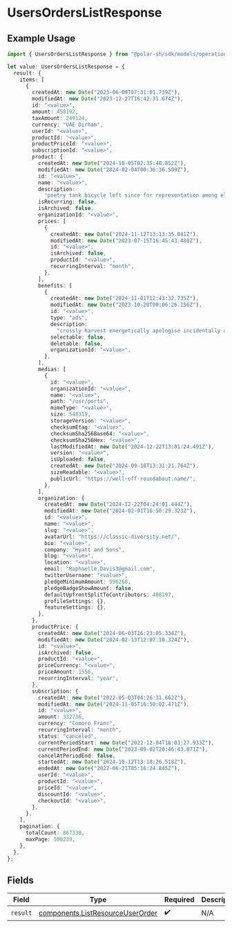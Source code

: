# UsersOrdersListResponse

## Example Usage

```typescript
import { UsersOrdersListResponse } from "@polar-sh/sdk/models/operations";

let value: UsersOrdersListResponse = {
  result: {
    items: [
      {
        createdAt: new Date("2023-06-09T07:31:01.739Z"),
        modifiedAt: new Date("2023-12-27T16:42:31.674Z"),
        id: "<value>",
        amount: 458192,
        taxAmount: 249124,
        currency: "UAE Dirham",
        userId: "<value>",
        productId: "<value>",
        productPriceId: "<value>",
        subscriptionId: "<value>",
        product: {
          createdAt: new Date("2024-10-05T02:35:48.852Z"),
          modifiedAt: new Date("2024-02-04T00:36:36.509Z"),
          id: "<value>",
          name: "<value>",
          description:
            "poetry tank bicycle left since for representation among elliptical",
          isRecurring: false,
          isArchived: false,
          organizationId: "<value>",
          prices: [
            {
              createdAt: new Date("2024-11-12T13:13:35.041Z"),
              modifiedAt: new Date("2023-07-15T16:45:43.480Z"),
              id: "<value>",
              isArchived: false,
              productId: "<value>",
              recurringInterval: "month",
            },
          ],
          benefits: [
            {
              createdAt: new Date("2024-11-01T12:43:32.735Z"),
              modifiedAt: new Date("2023-10-20T00:06:26.156Z"),
              id: "<value>",
              type: "ads",
              description:
                "crossly harvest energetically apologise incidentally ack livid",
              selectable: false,
              deletable: false,
              organizationId: "<value>",
            },
          ],
          medias: [
            {
              id: "<value>",
              organizationId: "<value>",
              name: "<value>",
              path: "/usr/ports",
              mimeType: "<value>",
              size: 548319,
              storageVersion: "<value>",
              checksumEtag: "<value>",
              checksumSha256Base64: "<value>",
              checksumSha256Hex: "<value>",
              lastModifiedAt: new Date("2024-12-22T13:01:24.491Z"),
              version: "<value>",
              isUploaded: false,
              createdAt: new Date("2024-09-18T13:31:21.764Z"),
              sizeReadable: "<value>",
              publicUrl: "https://well-off-roundabout.name/",
            },
          ],
          organization: {
            createdAt: new Date("2024-12-22T04:24:01.444Z"),
            modifiedAt: new Date("2024-02-01T16:50:29.323Z"),
            id: "<value>",
            name: "<value>",
            slug: "<value>",
            avatarUrl: "https://classic-diversity.net/",
            bio: "<value>",
            company: "Hyatt and Sons",
            blog: "<value>",
            location: "<value>",
            email: "Raphaelle.Davis3@gmail.com",
            twitterUsername: "<value>",
            pledgeMinimumAmount: 996268,
            pledgeBadgeShowAmount: false,
            defaultUpfrontSplitToContributors: 488197,
            profileSettings: {},
            featureSettings: {},
          },
        },
        productPrice: {
          createdAt: new Date("2024-06-03T16:23:05.334Z"),
          modifiedAt: new Date("2024-02-13T12:07:10.324Z"),
          id: "<value>",
          isArchived: false,
          productId: "<value>",
          priceCurrency: "<value>",
          priceAmount: 1556,
          recurringInterval: "year",
        },
        subscription: {
          createdAt: new Date("2022-05-03T04:26:31.662Z"),
          modifiedAt: new Date("2024-11-05T16:50:02.471Z"),
          id: "<value>",
          amount: 332736,
          currency: "Comoro Franc",
          recurringInterval: "month",
          status: "canceled",
          currentPeriodStart: new Date("2022-12-04T18:03:27.933Z"),
          currentPeriodEnd: new Date("2023-09-02T20:46:43.071Z"),
          cancelAtPeriodEnd: false,
          startedAt: new Date("2024-10-12T13:18:26.518Z"),
          endedAt: new Date("2022-06-21T05:16:24.845Z"),
          userId: "<value>",
          productId: "<value>",
          priceId: "<value>",
          discountId: "<value>",
          checkoutId: "<value>",
        },
      },
    ],
    pagination: {
      totalCount: 867330,
      maxPage: 500239,
    },
  },
};
```

## Fields

| Field                                                                                | Type                                                                                 | Required                                                                             | Description                                                                          |
| ------------------------------------------------------------------------------------ | ------------------------------------------------------------------------------------ | ------------------------------------------------------------------------------------ | ------------------------------------------------------------------------------------ |
| `result`                                                                             | [components.ListResourceUserOrder](../../models/components/listresourceuserorder.md) | :heavy_check_mark:                                                                   | N/A                                                                                  |